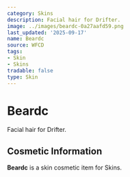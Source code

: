```yaml
---
category: Skins
description: Facial hair for Drifter.
image: ../images/beardc-0a27aafd59.png
last_updated: '2025-09-17'
name: Beardc
source: WFCD
tags:
- Skin
- Skins
tradable: false
type: Skin
---
```


# Beardc

Facial hair for Drifter.

## Cosmetic Information

**Beardc** is a skin cosmetic item for Skins.

